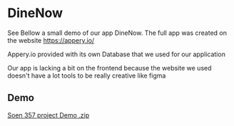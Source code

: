 # DineNow

See Bellow a small demo of our app DineNow.
The full app was created on the website https://appery.io/ 

Appery.io provided with its own Database that we used for our application

Our app is lacking a bit on the frontend because the website we used doesn't have a lot tools to be really creative like figma  

## Demo
[Soen 357 project Demo .zip](https://github.com/BunnyPrince/DineNow1/files/8469813/Soen.357.project.Demo.zip)
